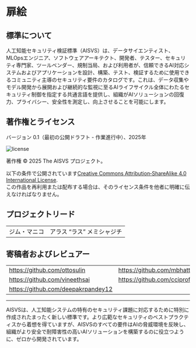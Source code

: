 # 扉絵

## 標準について

人工知能セキュリティ検証標準（AISVS）は、データサイエンティスト、MLOpsエンジニア、ソフトウェアアーキテクト、開発者、テスター、セキュリティ専門家、ツールベンダー、規制当局、および利用者が、信頼できるAI対応システムおよびアプリケーションを設計、構築、テスト、検証するために使用できるコミュニティ主導のセキュリティ要件のカタログです。これは、データ収集やモデル開発から展開および継続的な監視に至るAIライフサイクル全体にわたるセキュリティ制御を指定する共通言語を提供し、組織がAIソリューションの回復力、プライバシー、安全性を測定し、向上させることを可能にします。

## 著作権とライセンス

バージョン 0.1（最初の公開ドラフト - 作業進行中）、2025年  

![license](../images/license.png)

著作権 © 2025 The AISVS プロジェクト。  

以下の条件で公開されています[Creative Commons Attribution‑ShareAlike 4.0 International License](https://creativecommons.org/licenses/by-sa/4.0/).  
この作品を再利用または配布する場合は、そのライセンス条件を他者に明確に伝えなければなりません。

## プロジェクトリード

|        |                 |
| ------ | --------------- |
| ジム・マニコ | アラス “ラス” メミシャジチ |

## 寄稿者およびレビュアー

|                                    |                             |
| ---------------------------------- | --------------------------- |
| https://github.com/ottosulin       | https://github.com/mbhatt1  |
| https://github.com/vineethsai      | https://github.com/cciprofm |
| https://github.com/deepakrpandey12 |                             |

---

AISVSは、人工知能システムの特有のセキュリティ課題に対応するために特別に作成されたまったく新しい標準です。より広範なセキュリティのベストプラクティスから着想を得ていますが、AISVSのすべての要件はAIの脅威環境を反映し、組織がより安全で耐障害性の高いAIソリューションを構築するのに役立つように、ゼロから開発されています。

